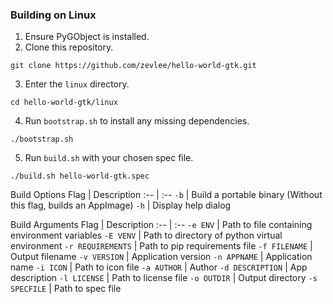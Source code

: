 ### Building on Linux
1. Ensure PyGObject is installed.
2. Clone this repository.
```
git clone https://github.com/zevlee/hello-world-gtk.git
```
3. Enter the `linux` directory.
```
cd hello-world-gtk/linux
```
4. Run `bootstrap.sh` to install any missing dependencies.
```
./bootstrap.sh
```
5. Run `build.sh` with your chosen spec file.
```
./build.sh hello-world-gtk.spec
```
Build Options
Flag                 | Description
:--                  | :--
`-b`                 | Build a portable binary (Without this flag, builds an AppImage)
`-h`                 | Display help dialog

Build Arguments
Flag                 | Description
:--                  | :--
`-e ENV`             | Path to file containing environment variables
`-E VENV`            | Path to directory of python virtual environment
`-r REQUIREMENTS`    | Path to pip requirements file
`-f FILENAME`        | Output filename
`-v VERSION`         | Application version
`-n APPNAME`         | Application name
`-i ICON`            | Path to icon file
`-a AUTHOR`          | Author
`-d DESCRIPTION`     | App description
`-l LICENSE`         | Path to license file
`-o OUTDIR`          | Output directory
`-s SPECFILE`        | Path to spec file
 